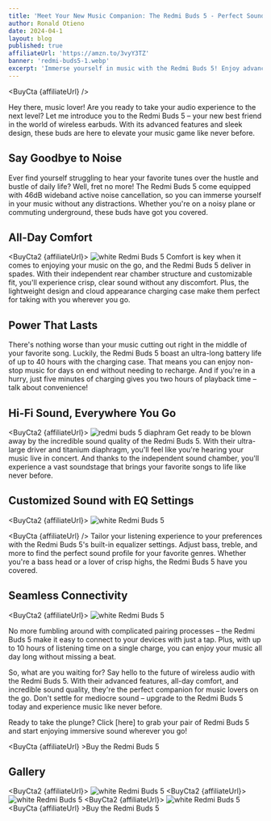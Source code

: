 ```yaml
---
title: 'Meet Your New Music Companion: The Redmi Buds 5 - Perfect Sound, Anywhere'
author: Ronald Otieno
date: 2024-04-1
layout: blog
published: true
affiliateUrl: 'https://amzn.to/3vyY3TZ'
banner: 'redmi-buds5-1.webp'
excerpt: 'Immerse yourself in music with the Redmi Buds 5! Enjoy advanced noise cancellation, all-day comfort, and incredible sound quality for the ultimate listening experience on the go.'
---
```


<script>
    import Img from '$lib/components/custom/Img.svelte'
    import BuyCta from '$lib/components/blog/BuyCta.svelte'
    import BuyCta2 from '$lib/components/blog/BuyCta2.svelte'
</script>

<BuyCta {affiliateUrl} />

Hey there, music lover! Are you ready to take your audio experience to the next level? Let me introduce you to the Redmi Buds 5 – your new best friend in the world of wireless earbuds. With its advanced features and sleek design, these buds are here to elevate your music game like never before.

## Say Goodbye to Noise
Ever find yourself struggling to hear your favorite tunes over the hustle and bustle of daily life? Well, fret no more! The Redmi Buds 5 come equipped with 46dB wideband active noise cancellation, so you can immerse yourself in your music without any distractions. Whether you're on a noisy plane or commuting underground, these buds have got you covered.

## All-Day Comfort
<BuyCta2 {affiliateUrl}>
<Img src="/blogImages/redmi-buds5-wearing.webp" alt="white Redmi Buds 5"/>
</BuyCta2>
Comfort is key when it comes to enjoying your music on the go, and the Redmi Buds 5 deliver in spades. With their independent rear chamber structure and customizable fit, you'll experience crisp, clear sound without any discomfort. Plus, the lightweight design and cloud appearance charging case make them perfect for taking with you wherever you go.

## Power That Lasts
There's nothing worse than your music cutting out right in the middle of your favorite song. Luckily, the Redmi Buds 5 boast an ultra-long battery life of up to 40 hours with the charging case. That means you can enjoy non-stop music for days on end without needing to recharge. And if you're in a hurry, just five minutes of charging gives you two hours of playback time – talk about convenience!

## Hi-Fi Sound, Everywhere You Go
<BuyCta2 {affiliateUrl}>
<Img src="/blogImages/redmi-buds5-hifi-sound.webp" alt="redmi buds 5 diaphram"/>
</BuyCta2>
Get ready to be blown away by the incredible sound quality of the Redmi Buds 5. With their ultra-large driver and titanium diaphragm, you'll feel like you're hearing your music live in concert. And thanks to the independent sound chamber, you'll experience a vast soundstage that brings your favorite songs to life like never before.

## Customized Sound with EQ Settings
<BuyCta2 {affiliateUrl}>
<Img src="/blogImages/redmi-buds5-eq.png" alt="white Redmi Buds 5"/>
</BuyCta2>

<BuyCta {affiliateUrl} />
Tailor your listening experience to your preferences with the Redmi Buds 5's built-in equalizer settings. Adjust bass, treble, and more to find the perfect sound profile for your favorite genres. Whether you're a bass head or a lover of crisp highs, the Redmi Buds 5 have you covered.

## Seamless Connectivity
<BuyCta2 {affiliateUrl}>
<Img src="/blogImages/redmi-buds5-fast-pair.webp" alt="white Redmi Buds 5"/>
</BuyCta2>

No more fumbling around with complicated pairing processes – the Redmi Buds 5 make it easy to connect to your devices with just a tap. Plus, with up to 10 hours of listening time on a single charge, you can enjoy your music all day long without missing a beat.

So, what are you waiting for? Say hello to the future of wireless audio with the Redmi Buds 5. With their advanced features, all-day comfort, and incredible sound quality, they're the perfect companion for music lovers on the go. Don't settle for mediocre sound – upgrade to the Redmi Buds 5 today and experience music like never before.

Ready to take the plunge? Click [here] to grab your pair of Redmi Buds 5 and start enjoying immersive sound wherever you go!

<BuyCta {affiliateUrl} >Buy the Redmi Buds 5</BuyCta>

## Gallery

<BuyCta2 {affiliateUrl}>
<Img src="/pinnable/redmi-buds-5-10h-play.png" alt="white  Redmi Buds 5"/>
</BuyCta2>
<BuyCta2 {affiliateUrl}>
<Img src="/pinnable/redmi-buds-5-fast-pair.png" alt="white  Redmi Buds 5"/>
</BuyCta2>
<BuyCta2 {affiliateUrl}>
<Img src="/pinnable/redmi-buds-5-noise-cancellation.png" alt="white  Redmi Buds 5"/>
</BuyCta2>
<BuyCta {affiliateUrl} >Buy the Redmi Buds 5</BuyCta>
